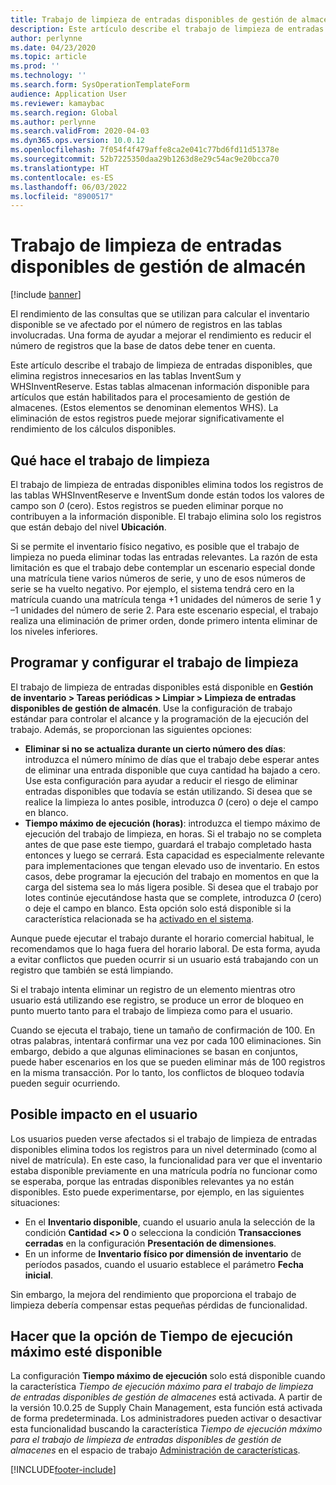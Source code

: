 ```yaml
---
title: Trabajo de limpieza de entradas disponibles de gestión de almacén
description: Este artículo describe el trabajo de limpieza de entradas disponibles, que ayuda a mejorar el rendimiento del sistema al identificar y eliminar registros relacionados pero innecesarios.
author: perlynne
ms.date: 04/23/2020
ms.topic: article
ms.prod: ''
ms.technology: ''
ms.search.form: SysOperationTemplateForm
audience: Application User
ms.reviewer: kamaybac
ms.search.region: Global
ms.author: perlynne
ms.search.validFrom: 2020-04-03
ms.dyn365.ops.version: 10.0.12
ms.openlocfilehash: 7f054f4f479affe8ca2e041c77bd6fd11d51378e
ms.sourcegitcommit: 52b7225350daa29b1263d8e29c54ac9e20bcca70
ms.translationtype: HT
ms.contentlocale: es-ES
ms.lasthandoff: 06/03/2022
ms.locfileid: "8900517"
---
```

# <a name="warehouse-management-on-hand-entries-cleanup-job"></a>Trabajo de limpieza de entradas disponibles de gestión de almacén

[!include [banner](../includes/banner.md)]

El rendimiento de las consultas que se utilizan para calcular el inventario disponible se ve afectado por el número de registros en las tablas involucradas. Una forma de ayudar a mejorar el rendimiento es reducir el número de registros que la base de datos debe tener en cuenta.

Este artículo describe el trabajo de limpieza de entradas disponibles, que elimina registros innecesarios en las tablas InventSum y WHSInventReserve. Estas tablas almacenan información disponible para artículos que están habilitados para el procesamiento de gestión de almacenes. (Estos elementos se denominan elementos WHS). La eliminación de estos registros puede mejorar significativamente el rendimiento de los cálculos disponibles.

## <a name="what-the-cleanup-job-does"></a>Qué hace el trabajo de limpieza

El trabajo de limpieza de entradas disponibles elimina todos los registros de las tablas WHSInventReserve e InventSum donde están todos los valores de campo son *0* (cero). Estos registros se pueden eliminar porque no contribuyen a la información disponible. El trabajo elimina solo los registros que están debajo del nivel **Ubicación**.

Si se permite el inventario físico negativo, es posible que el trabajo de limpieza no pueda eliminar todas las entradas relevantes. La razón de esta limitación es que el trabajo debe contemplar un escenario especial donde una matrícula tiene varios números de serie, y uno de esos números de serie se ha vuelto negativo. Por ejemplo, el sistema tendrá cero en la matrícula cuando una matrícula tenga +1 unidades del números de serie 1 y –1 unidades del número de serie 2. Para este escenario especial, el trabajo realiza una eliminación de primer orden, donde primero intenta eliminar de los niveles inferiores.

## <a name="schedule-and-configure-the-cleanup-job"></a>Programar y configurar el trabajo de limpieza

El trabajo de limpieza de entradas disponibles está disponible en **Gestión de inventario \> Tareas periódicas \> Limpiar \> Limpieza de entradas disponibles de gestión de almacén**. Use la configuración de trabajo estándar para controlar el alcance y la programación de la ejecución del trabajo. Además, se proporcionan las siguientes opciones:

- **Eliminar si no se actualiza durante un cierto número des días**: introduzca el número mínimo de días que el trabajo debe esperar antes de eliminar una entrada disponible que cuya cantidad ha bajado a cero. Use esta configuración para ayudar a reducir el riesgo de eliminar entradas disponibles que todavía se están utilizando. Si desea que se realice la limpieza lo antes posible, introduzca *0* (cero) o deje el campo en blanco.
- **Tiempo máximo de ejecución (horas)**: introduzca el tiempo máximo de ejecución del trabajo de limpieza, en horas. Si el trabajo no se completa antes de que pase este tiempo, guardará el trabajo completado hasta entonces y luego se cerrará. Esta capacidad es especialmente relevante para implementaciones que tengan elevado uso de inventario. En estos casos, debe programar la ejecución del trabajo en momentos en que la carga del sistema sea lo más ligera posible. Si desea que el trabajo por lotes continúe ejecutándose hasta que se complete, introduzca *0* (cero) o deje el campo en blanco. Esta opción solo está disponible si la característica relacionada se ha [activado en el sistema](#max-execution-time).

Aunque puede ejecutar el trabajo durante el horario comercial habitual, le recomendamos que lo haga fuera del horario laboral. De esta forma, ayuda a evitar conflictos que pueden ocurrir si un usuario está trabajando con un registro que también se está limpiando.

Si el trabajo intenta eliminar un registro de un elemento mientras otro usuario está utilizando ese registro, se produce un error de bloqueo en punto muerto tanto para el trabajo de limpieza como para el usuario.

Cuando se ejecuta el trabajo, tiene un tamaño de confirmación de 100. En otras palabras, intentará confirmar una vez por cada 100 eliminaciones. Sin embargo, debido a que algunas eliminaciones se basan en conjuntos, puede haber escenarios en los que se pueden eliminar más de 100 registros en la misma transacción. Por lo tanto, los conflictos de bloqueo todavía pueden seguir ocurriendo.

## <a name="possible-user-impact"></a>Posible impacto en el usuario

Los usuarios pueden verse afectados si el trabajo de limpieza de entradas disponibles elimina todos los registros para un nivel determinado (como al nivel de matrícula). En este caso, la funcionalidad para ver que el inventario estaba disponible previamente en una matrícula podría no funcionar como se esperaba, porque las entradas disponibles relevantes ya no están disponibles. Esto puede experimentarse, por ejemplo, en las siguientes situaciones:

- En el **Inventario disponible**, cuando el usuario anula la selección de la condición **Cantidad \<\> 0** o selecciona la condición **Transacciones cerradas** en la configuración **Presentación de dimensiones**.
- En un informe de **Inventario físico por dimensión de inventario** de períodos pasados, cuando el usuario establece el parámetro **Fecha inicial**.

Sin embargo, la mejora del rendimiento que proporciona el trabajo de limpieza debería compensar estas pequeñas pérdidas de funcionalidad.

## <a name="make-the-maximum-execution-time-setting-available"></a><a name="max-execution-time"></a>Hacer que la opción de Tiempo de ejecución máximo esté disponible

La configuración **Tiempo máximo de ejecución** solo está disponible cuando la característica *Tiempo de ejecución máximo para el trabajo de limpieza de entradas disponibles de gestión de almacenes* está activada. A partir de la versión 10.0.25 de Supply Chain Management, esta función está activada de forma predeterminada. Los administradores pueden activar o desactivar esta funcionalidad buscando la característica *Tiempo de ejecución máximo para el trabajo de limpieza de entradas disponibles de gestión de almacenes* en el espacio de trabajo [Administración de características](../../fin-ops-core/fin-ops/get-started/feature-management/feature-management-overview.md).


[!INCLUDE[footer-include](../../includes/footer-banner.md)]